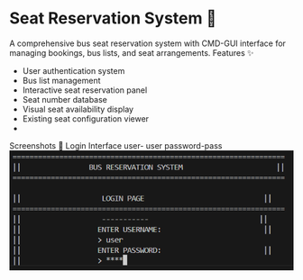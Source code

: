 # Seat Reservation System 🚌

A comprehensive bus seat reservation system with CMD-GUI interface for managing bookings, bus lists, and seat arrangements.
Features ✨
- User authentication system
- Bus list management
- Interactive seat reservation panel
- Seat number database
- Visual seat availability display
- Existing seat configuration viewer
- 
Screenshots 📸
Login Interface
user- user
password-pass
![Login Page](login.png)
